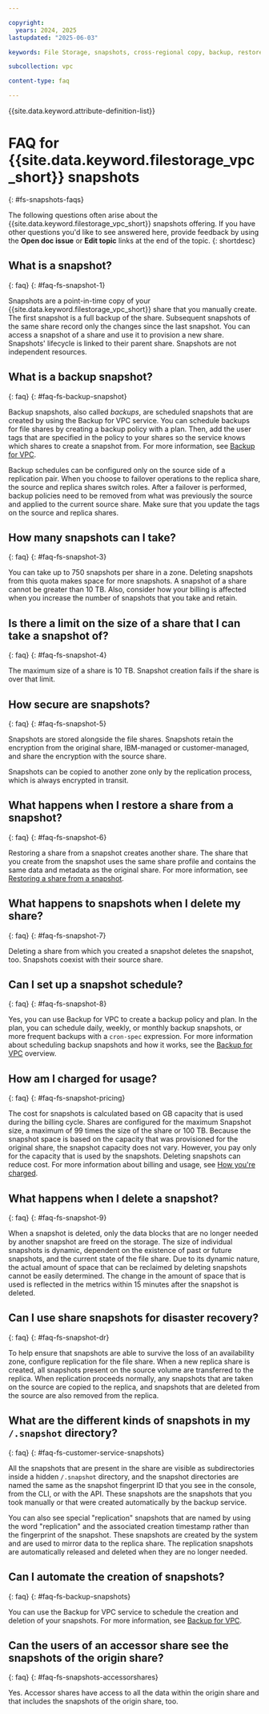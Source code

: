 ```yaml
---

copyright:
  years: 2024, 2025
lastupdated: "2025-06-03"

keywords: File Storage, snapshots, cross-regional copy, backup, restore share

subcollection: vpc

content-type: faq

---
```


{{site.data.keyword.attribute-definition-list}}

# FAQ for {{site.data.keyword.filestorage_vpc_short}} snapshots
{: #fs-snapshots-faqs}

The following questions often arise about the {{site.data.keyword.filestorage_vpc_short}} snapshots offering. If you have other questions you'd like to see answered here, provide feedback by using the **Open doc issue** or **Edit topic** links at the end of the topic.
{: shortdesc}

## What is a snapshot?
{: faq}
{: #faq-fs-snapshot-1}

Snapshots are a point-in-time copy of your {{site.data.keyword.filestorage_vpc_short}} share that you manually create. The first snapshot is a full backup of the share. Subsequent snapshots of the same share record only the changes since the last snapshot. You can access a snapshot of a share and use it to provision a new share. Snapshots' lifecycle is linked to their parent share. Snapshots are not independent resources.

## What is a backup snapshot?
{: faq}
{: #faq-fs-backup-snapshot}

Backup snapshots, also called _backups_, are scheduled snapshots that are created by using the Backup for VPC service. You can schedule backups for file shares by creating a backup policy with a plan. Then, add the user tags that are specified in the policy to your shares so the service knows which shares to create a snapshot from. For more information, see [Backup for VPC](/docs/vpc?topic=vpc-backup-service-about).

Backup schedules can be configured only on the source side of a replication pair. When you choose to failover operations to the replica share, the source and replica shares switch roles. After a failover is performed, backup policies need to be removed from what was previously the source and applied to the current source share. Make sure that you update the tags on the source and replica shares.

## How many snapshots can I take?
{: faq}
{: #faq-fs-snapshot-3}

You can take up to 750 snapshots per share in a zone. Deleting snapshots from this quota makes space for more snapshots. A snapshot of a share cannot be greater than 10 TB. Also, consider how your billing is affected when you increase the number of snapshots that you take and retain.

## Is there a limit on the size of a share that I can take a snapshot of?
{: faq}
{: #faq-fs-snapshot-4}

The maximum size of a share is 10 TB. Snapshot creation fails if the share is over that limit.

## How secure are snapshots?
{: faq}
{: #faq-fs-snapshot-5}

Snapshots are stored alongside the file shares. Snapshots retain the encryption from the original share, IBM-managed or customer-managed, and share the encryption with the source share.

Snapshots can be copied to another zone only by the replication process, which is always encrypted in transit.

## What happens when I restore a share from a snapshot?
{: faq}
{: #faq-fs-snapshot-6}

Restoring a share from a snapshot creates another share. The share that you create from the snapshot uses the same share profile and contains the same data and metadata as the original share. For more information, see [Restoring a share from a snapshot](/docs/vpc?topic=vpc-fs-snapshots-restore).

## What happens to snapshots when I delete my share?
{: faq}
{: #faq-fs-snapshot-7}

Deleting a share from which you created a snapshot deletes the snapshot, too. Snapshots coexist with their source share.

## Can I set up a snapshot schedule?
{: faq}
{: #faq-fs-snapshot-8}

Yes, you can use Backup for VPC to create a backup policy and plan. In the plan, you can schedule daily, weekly, or monthly backup snapshots, or more frequent backups with a `cron-spec` expression. For more information about scheduling backup snapshots and how it works, see the [Backup for VPC](/docs/vpc?topic=vpc-backup-service-about) overview.

## How am I charged for usage?
{: faq}
{: #faq-fs-snapshot-pricing}

The cost for snapshots is calculated based on GB capacity that is used during the billing cycle. Shares are configured for the maximum Snapshot size, a maximum of 99 times the size of the share or 100 TB. Because the snapshot space is based on the capacity that was provisioned for the original share, the snapshot capacity does not vary. However, you pay only for the capacity that is used by the snapshots. Deleting snapshots can reduce cost. For more information about billing and usage, see [How you're charged](/docs/account?topic=account-charges).

## What happens when I delete a snapshot?
{: faq}
{: #faq-fs-snapshot-9}

When a snapshot is deleted, only the data blocks that are no longer needed by another snapshot are freed on the storage. The size of individual snapshots is dynamic, dependent on the existence of past or future snapshots, and the current state of the file share. Due to its dynamic nature, the actual amount of space that can be reclaimed by deleting snapshots cannot be easily determined. The change in the amount of space that is used is reflected in the metrics within 15 minutes after the snapshot is deleted.

## Can I use share snapshots for disaster recovery?
{: faq}
{: #faq-fs-snapshot-dr}

To help ensure that snapshots are able to survive the loss of an availability zone, configure replication for the file share. When a new replica share is created, all snapshots present on the source volume are transferred to the replica. When replication proceeds normally, any snapshots that are taken on the source are copied to the replica, and snapshots that are deleted from the source are also removed from the replica.

## What are the different kinds of snapshots in my `/.snapshot` directory?
{: faq}
{: #faq-fs-customer-service-snapshots}

All the snapshots that are present in the share are visible as subdirectories inside a hidden `/.snapshot` directory, and the snapshot directories are named the same as the snapshot fingerprint ID that you see in the console, from the CLI, or with the API. These snapshots are the snapshots that you took manually or that were created automatically by the backup service. 

You can also see special "replication" snapshots that are named by using the word "replication" and the associated creation timestamp rather than the fingerprint of the snapshot. These snapshots are created by the system and are used to mirror data to the replica share. The replication snapshots are automatically released and deleted when they are no longer needed.

## Can I automate the creation of snapshots?
{: faq}
{: #faq-fs-backup-snapshots}

You can use the Backup for VPC service to schedule the creation and deletion of your snapshots. For more information, see [Backup for VPC](/docs/vpc?topic=vpc-backup-service-about).

## Can the users of an accessor share see the snapshots of the origin share?
{: faq}
{: #faq-fs-snapshots-accessorshares}

Yes. Accessor shares have access to all the data within the origin share and that includes the snapshots of the origin share, too.
